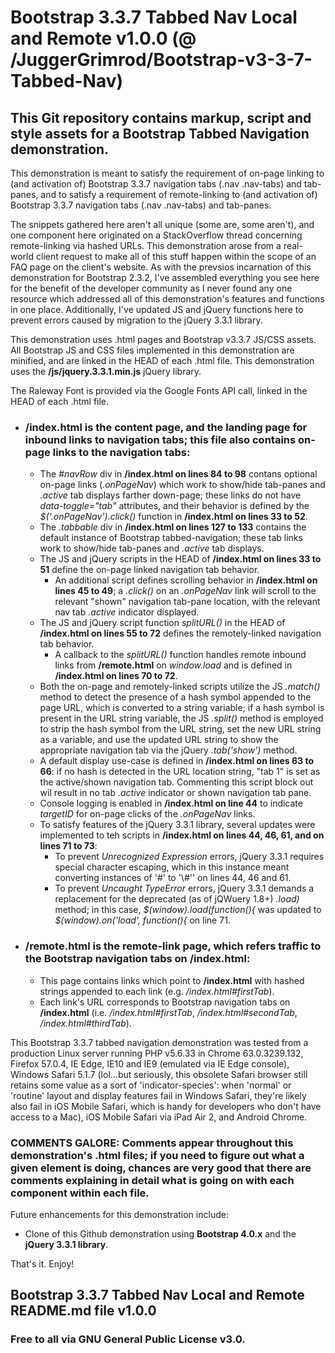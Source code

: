 # Bootstrap 3.3.7 Tabbed Nav Local and Remote v1.0.0 (@ /JuggerGrimrod/Bootstrap-v3-3-7-Tabbed-Nav)

## This Git repository contains markup, script and style assets for a Bootstrap Tabbed Navigation demonstration.

This demonstration is meant to satisfy the requirement of on-page linking to (and activation of) Bootstrap 3.3.7 navigation tabs (.nav .nav-tabs) and tab-panes, and to satisfy a requirement of remote-linking to (and activation of) Bootstrap 3.3.7 navigation tabs (.nav .nav-tabs) and tab-panes.  

The snippets gathered here aren't all unique (some are, some aren't), and one component here originated on a StackOverflow thread concerning remote-linking via hashed URLs.  This demonstration arose from a real-world client request to make all of this stuff happen within the scope of an FAQ page on the client's website.  As with the prevsios incarnation of this demonstration for Bootstrap 2.3.2, I've assembled everything you see here for the benefit of the developer community as I never found any one resource which addressed all of this demonstration's features and functions in one place.  Additionally, I've updated JS and jQuery functions here to prevent errors caused by migration to the jQuery 3.3.1 library.

This demonstration uses .html pages and Bootstrap v3.3.7 JS/CSS assets.  All Bootstrap JS and CSS files implemented in this demonstration are minified, and are linked in the HEAD of each .html file. This demonstration uses the **/js/jquery.3.3.1.min.js** jQuery library.

The Raleway Font is provided via the Google Fonts API call, linked in the HEAD of each .html file.

* ### /index.html is the content page, and the landing page for inbound links to navigation tabs; this file also contains on-page links to the navigation tabs:
  * The *#navRow* div in **/index.html on lines 84 to 98** contans optional on-page links (*.onPageNav*) which work to show/hide tab-panes and *.active* tab displays farther down-page; these links do not have *data-toggle="tab"* attributes, and their behavior is defined by the *$('.onPageNav').click()* function in **/index.html on lines 33 to 52**.
  * The *.tabbable* div in **/index.html on lines 127 to 133** contains the default instance of Bootstrap tabbed-navigation; these tab links work to show/hide tab-panes and *.active* tab displays.
  * The JS and jQuery scripts in the HEAD of **/index.html on lines 33 to 51** define the on-page linked navigation tab behavior.
    * An additional script defines scrolling behavior in **/index.html on lines 45 to 49**; a *.click()* on an *.onPageNav* link will scroll to the relevant "shown" navigation tab-pane location, with the relevant nav tab *.active* indicator displayed.
  * The JS and jQuery script function *splitURL()* in the HEAD of **/index.html on lines 55 to 72** defines the remotely-linked navigation tab behavior.
    * A callback to the *splitURL()* function handles remote inbound links from **/remote.html** on *window.load* and is defined in **/index.html on lines 70 to 72**.
  * Both the on-page and remotely-linked scripts utilize the JS *.match()* method to detect the presence of a hash symbol appended to the page URL, which is converted to a string variable; if a hash symbol is present in the URL string variable, the JS *.split()* method is employed to strip the hash symbol from the URL string, set the new URL string as a variable, and use the updated URL string to show the appropriate navigation tab via the jQuery *.tab('show')* method.
  * A default display use-case is defined in **/index.html on lines 63 to 66**: if no hash is detected in the URL location string, "tab 1" is set as the active/shown navigation tab.  Commenting this script block out wil result in no tab *.active* indicator or shown navigation tab pane.
  * Console logging is enabled in **/index.html on line 44** to indicate *targetID* for on-page clicks of the *.onPageNav* links.
  * To satisfy features of the jQuery 3.3.1 library, several updates were implemented to teh scripts in **/index.html on lines 44, 46, 61, and on lines 71 to 73**:
    * To prevent *Unrecognized Expression* errors, jQuery 3.3.1 requires special character escaping, which in this instance meant converting instances of '#' to '\\#'' on lines 44, 46 and 61.
    * To prevent *Uncaught TypeError* errors, jQuery 3.3.1 demands a replacement for the deprecated (as of jQWuery 1.8+) *.load)* method; in this case, *$(window).load(function(){* was updated to *$(window).on('load', function(){* on line 71.

* ### /remote.html is the remote-link page, which refers traffic to the Bootstrap navigation tabs on **/index.html**:
  * This page contains links which point to **/index.html** with hashed strings appended to each link (e.g. */index.html#firstTab*).
  * Each link's URL corresponds to Bootstrap navigation tabs on **/index.html** (i.e. */index.html#firstTab*, */index.html#secondTab*, */index.html#thirdTab*).

This Bootstrap 3.3.7 tabbed navigation demonstration was tested from a production Linux server running PHP v5.6.33 in Chrome 63.0.3239.132, Firefox 57.0.4, IE Edge, IE10 and IE9 (emulated via IE Edge console), Windows Safari 5.1.7 (lol...but seriously, this obsolete Safari browser still retains some value as a sort of 'indicator-species': when 'normal' or 'routine' layout and display features fail in Windows Safari, they're likely also fail in iOS Mobile Safari, which is handy for developers who don't have access to a Mac), iOS Mobile Safari via iPad Air 2, and Android Chrome.

### COMMENTS GALORE: Comments appear throughout this demonstration's .html files; if you need to figure out what a given element is doing, chances are very good that there are comments explaining in detail what is going on with each component within each file.

Future enhancements for this demonstration include:

  * Clone of this Github demonstration using **Bootstrap 4.0.x** and the **jQuery 3.3.1 library**.

That's it.  Enjoy!

## Bootstrap 3.3.7 Tabbed Nav Local and Remote README.md file v1.0.0 

### Free to all via GNU General Public License v3.0.
